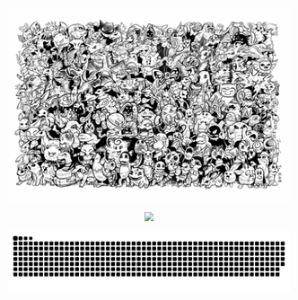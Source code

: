 <!-- https://readme-typing-svg.demolab.com/demo/ -->
![alt text](https://github.com/wenter028/wenter028/blob/main/src/back.jpg)

<p align="center">
  <img src="https://readme-typing-svg.demolab.com?font=Fira+Code&duration=1000&center=true&multiline=true&repeat=false&random=false&width=441&height=80&lines=+++++++++++++++++++++++++Wenter;Welcome+to+my+profile!"/>
</p>

<picture>
  <source media="(prefers-color-scheme: dark)" srcset="https://raw.githubusercontent.com/wenter028/wenter028/output/github-contribution-grid-snake-dark.svg">
  <source media="(prefers-color-scheme: light)" srcset="https://raw.githubusercontent.com/wenter028/wenter028/output/github-contribution-grid-snake.svg">
  <img alt="github contribution grid snake animation" src="https://raw.githubusercontent.com/wenter028/wenter028/output/github-contribution-grid-snake.svg">
</picture>
